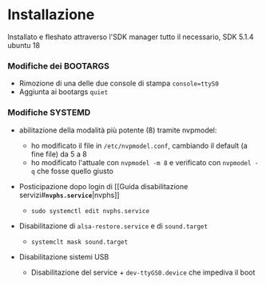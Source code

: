 # Installazione

Installato e fleshato attraverso l'SDK manager tutto il necessario, SDK 5.1.4 ubuntu 18

### Modifiche dei BOOTARGS

- Rimozione di una delle due console di stampa `console=ttyS0`
- Aggiunta ai bootargs `quiet`


### Modifiche SYSTEMD

- abilitazione della modalità più potente (8) tramite nvpmodel:
	- ho modificato il file in `/etc/nvpmodel.conf`, cambiando il default (a fine file) da 5 a 8
	- ho modificato l'attuale con `nvpmodel -m 8` e verificato con `nvpmodel -q` che fosse quello giusto
- Posticipazione dopo login di [[Guida disabilitazione servizi#**`nvphs.service`**|nvphs]]
	- `sudo systemctl edit nvphs.service`
   
- Disabilitazione di `alsa-restore.service` e di `sound.target`
	- `systemclt mask sound.target`
- Disabilitazione sistemi USB
	- Disabilitazione del service + `dev-ttyGS0.device` che impediva il boot
  
